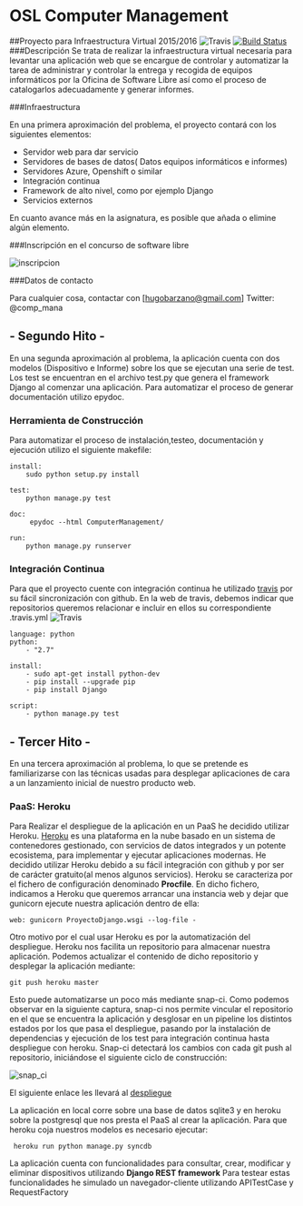 # OSL Computer Management

##Proyecto para Infraestructura Virtual 2015/2016
![Travis](https://travis-ci.org/hugobarzano/osl-computer-management.svg?branch=master) [![Build Status](https://snap-ci.com/hugobarzano/osl-computer-management/branch/master/build_image)](https://snap-ci.com/hugobarzano/osl-computer-management/branch/master)
###Descripción
Se trata de realizar la infraestructura virtual necesaria para levantar una aplicación web que se encargue de controlar y automatizar la tarea de administrar y controlar la entrega y recogida de equipos informáticos por la Oficina de Software Libre así como el proceso de catalogarlos adecuadamente y generar informes.

###Infraestructura

En una primera aproximación del problema, el proyecto contará con los siguientes elementos:

- Servidor web para dar servicio
- Servidores de bases de datos( Datos equipos informáticos e informes)
- Servidores Azure, Openshift o similar
- Integración continua
- Framework de alto nivel, como por ejemplo Django 
- Servicios externos

En cuanto avance más en la asignatura, es posible que añada o elimine algún elemento. 


###Inscripción en el concurso de software libre

![inscripcion](https://www.dropbox.com/s/7yrlzu2pkvbtobb/concurso.png?dl=1)

###Datos de contacto

Para cualquier cosa, contactar con [hugobarzano@gmail.com]
Twitter: @comp_mana


## - Segundo Hito - 

En una segunda aproximación al problema, la aplicación cuenta con dos modelos (Dispositivo e Informe) sobre los que se ejecutan una serie de test. Los test se encuentran en el archivo test.py que genera el framework Django al comenzar una aplicación. Para automatizar el proceso de generar documentación utilizo epydoc.

### Herramienta de Construcción

Para automatizar el proceso de instalación,testeo, documentación y ejecución utilizo el siguiente makefile:

	install: 
		sudo python setup.py install
	
	test: 
		python manage.py test

	doc:
		 epydoc --html ComputerManagement/
	
	run:
		python manage.py runserver

### Integración Continua

Para que el proyecto cuente con integración continua he utilizado [travis](https://travis-ci.org/) por su fácil sincronización con github.
En la web de travis, debemos indicar que repositorios queremos relacionar e incluir en ellos su correspondiente .travis.yml 
![Travis](https://travis-ci.org/hugobarzano/osl-computer-management.svg?branch=master)

	language: python
	python:
 		- "2.7"

	install:
 		- sudo apt-get install python-dev
 		- pip install --upgrade pip 
 		- pip install Django 

	script:
 		- python manage.py test



## - Tercer Hito - 

En una tercera aproximación al problema, lo que se pretende es familiarizarse con las técnicas usadas para desplegar aplicaciones de cara a un lanzamiento inicial de nuestro producto web.

### PaaS: Heroku

Para Realizar el despliegue de la aplicación en un PaaS he decidido utilizar Heroku. [Heroku](https://www.heroku.com/home) es una plataforma en la nube basado en un sistema de contenedores gestionado, con servicios de datos integrados y un potente ecosistema, para implementar y ejecutar aplicaciones modernas. He decidido utilizar Heroku debido a su fácil integración con github y por ser de carácter gratuito(al menos algunos servicios). Heroku se caracteriza por el fichero de configuración denominado **Procfile**. En dicho fichero, indicamos a Heroku que queremos arrancar una instancia web y dejar que gunicorn ejecute nuestra aplicación dentro de ella: 

	web: gunicorn ProyectoDjango.wsgi --log-file -

Otro motivo por el cual usar Heroku es por la automatización del despliegue. Heroku nos facilita un repositorio para almacenar nuestra aplicación. Podemos actualizar el contenido de dicho repositorio y desplegar la aplicación mediante: 

	git push heroku master

Esto puede automatizarse un poco más mediante snap-ci. Como podemos observar en la siguiente captura, snap-ci nos permite vincular el repositorio en el que se encuentra la aplicación y desglosar en un pipeline los distintos estados por los que pasa el despliegue, pasando por la instalación de dependencias y ejecución de los test para integración continua hasta despliegue con heroku. Snap-ci detectará los cambios con cada git push al repositorio, iniciándose el siguiente ciclo de construcción: 

![snap_ci](https://www.dropbox.com/s/ghwn1qquer0at5x/pipline.png?dl=1) 

El siguiente enlace les llevará al [despliegue](https://computer-management.herokuapp.com/)

La aplicación en local corre sobre una base de datos sqlite3 y en heroku sobre la postgresql que nos presta el PaaS al crear la aplicación.
Para que heroku coja nuestros modelos es necesario ejecutar:
	
	 heroku run python manage.py syncdb
 
La aplicación cuenta con funcionalidades para consultar, crear, modificar y eliminar dispositivos utilizando **Django REST framework**
Para testear estas funcionalidades he simulado un navegador-cliente utilizando APITestCase y RequestFactory







